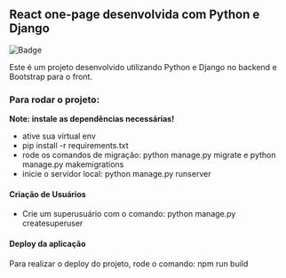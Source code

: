 ## React one-page desenvolvida com Python e Django

![Badge](https://img.shields.io/website-up-down-green-red/http/monip.org.svg)

Este é um projeto desenvolvido utilizando Python e Django no backend e Bootstrap para o front.


### Para rodar o projeto:

**Note: instale as dependências necessárias!**

- ative sua virtual env
- pip install -r requirements.txt
- rode os comandos de migração: python manage.py migrate e python manage.py makemigrations
- inicie o servidor local: python manage.py runserver

#### Criação de Usuários
 
- Crie um superusuário com o comando: python manage.py createsuperuser



#### Deploy da aplicação

Para realizar o deploy do projeto, rode o comando: npm run build
